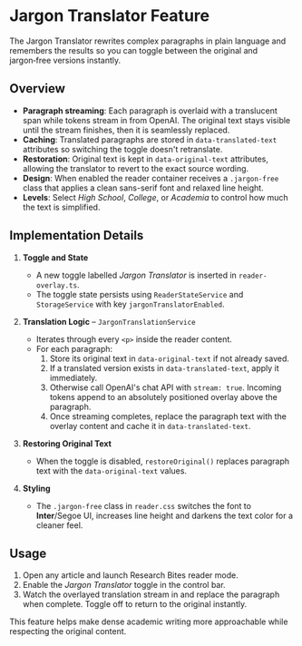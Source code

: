 # Jargon Translator Feature

The Jargon Translator rewrites complex paragraphs in plain language and remembers the results so you can toggle between the original and jargon‑free versions instantly.

## Overview

- **Paragraph streaming**: Each paragraph is overlaid with a translucent span while tokens stream in from OpenAI. The original text stays visible until the stream finishes, then it is seamlessly replaced.
- **Caching**: Translated paragraphs are stored in `data-translated-text` attributes so switching the toggle doesn't retranslate.
- **Restoration**: Original text is kept in `data-original-text` attributes, allowing the translator to revert to the exact source wording.
- **Design**: When enabled the reader container receives a `.jargon-free` class that applies a clean sans-serif font and relaxed line height.
- **Levels**: Select *High School*, *College*, or *Academia* to control how much the text is simplified.

## Implementation Details

1. **Toggle and State**
   - A new toggle labelled *Jargon Translator* is inserted in `reader-overlay.ts`.
   - The toggle state persists using `ReaderStateService` and `StorageService` with key `jargonTranslatorEnabled`.

2. **Translation Logic** – `JargonTranslationService`
   - Iterates through every `<p>` inside the reader content.
   - For each paragraph:
     1. Store its original text in `data-original-text` if not already saved.
     2. If a translated version exists in `data-translated-text`, apply it immediately.
      3. Otherwise call OpenAI's chat API with `stream: true`. Incoming tokens append to an absolutely positioned overlay above the paragraph.
      4. Once streaming completes, replace the paragraph text with the overlay content and cache it in `data-translated-text`.

3. **Restoring Original Text**
   - When the toggle is disabled, `restoreOriginal()` replaces paragraph text with the `data-original-text` values.

4. **Styling**
   - The `.jargon-free` class in `reader.css` switches the font to **Inter**/Segoe UI, increases line height and darkens the text color for a cleaner feel.

## Usage

1. Open any article and launch Research Bites reader mode.
2. Enable the *Jargon Translator* toggle in the control bar.
3. Watch the overlayed translation stream in and replace the paragraph when complete. Toggle off to return to the original instantly.

This feature helps make dense academic writing more approachable while respecting the original content.
